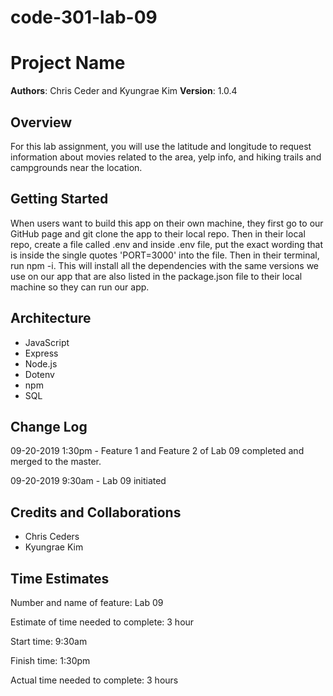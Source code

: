 # code-301-lab-09

# Project Name

**Authors**: Chris Ceder and Kyungrae Kim
**Version**: 1.0.4

## Overview
For this lab assignment, you will use the latitude and longitude to request information about movies related to the area, yelp info, and hiking trails and campgrounds near the location.  

## Getting Started
When users want to build this app on their own machine, they first go to our GitHub page and git clone the app to their local repo. Then in their local repo, create a file called .env and inside .env file, put the exact wording that is inside the single quotes 'PORT=3000' into the file. Then in their terminal, run npm -i. This will install all the dependencies with the same versions we use on our app that are also listed in the package.json file to their local machine so they can run our app.

## Architecture
* JavaScript
* Express
* Node.js
* Dotenv
* npm
* SQL

## Change Log
09-20-2019 1:30pm - Feature 1 and Feature 2 of Lab 09 completed and merged to the master.

09-20-2019 9:30am - Lab 09 initiated

## Credits and Collaborations
* Chris Ceders
* Kyungrae Kim

## Time Estimates
Number and name of feature: Lab 09

Estimate of time needed to complete: 3 hour

Start time: 9:30am

Finish time: 1:30pm

Actual time needed to complete: 3 hours